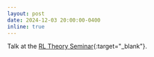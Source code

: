 ```yaml
---
layout: post
date: 2024-12-03 20:00:00-0400
inline: true
---
```


Talk at the [RL Theory Seminar](https://sites.google.com/view/rltheoryseminars/home){:target="\_blank"}.
